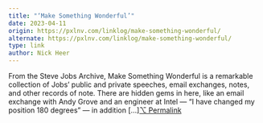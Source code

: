```yaml
---
title: "‘Make Something Wonderful’"
date: 2023-04-11
origin: https://pxlnv.com/linklog/make-something-wonderful/
alternate: https://pxlnv.com/linklog/make-something-wonderful/
type: link
author: Nick Heer
---
```


From the Steve Jobs Archive, Make Something Wonderful is a remarkable collection of Jobs’ public and private speeches, email exchanges, notes, and other records of note. There are hidden gems in here, like an email exchange with Andy Grove and an engineer at Intel — “I have changed my position 180 degrees” — in addition […][⌥ Permalink](https://pxlnv.com/linklog/make-something-wonderful/ "Permanent link to '‘Make Something Wonderful’'")


